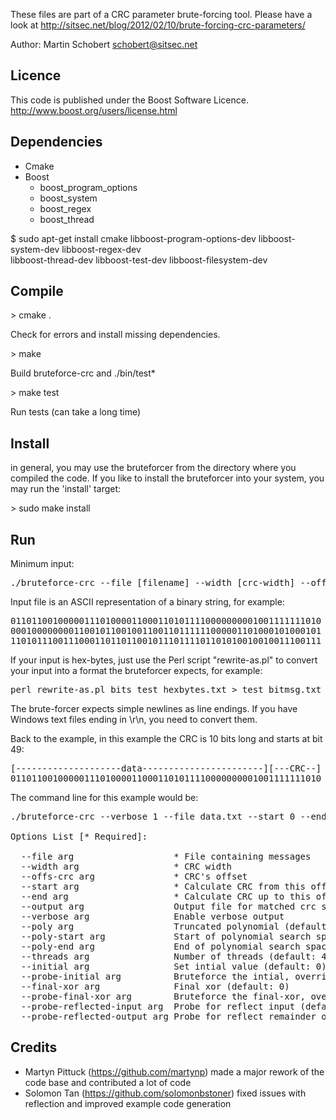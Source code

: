 These files are part of a CRC parameter brute-forcing tool. Please have a look at
http://sitsec.net/blog/2012/02/10/brute-forcing-crc-parameters/

Author: Martin Schobert <schobert@sitsec.net>

Licence
--------

This code is published under the Boost Software Licence.
http://www.boost.org/users/license.html

Dependencies
-------------

- Cmake
- Boost
  - boost\_program\_options
  - boost\_system
  - boost\_regex
  - boost\_thread

$ sudo apt-get install cmake libboost-program-options-dev libboost-system-dev libboost-regex-dev \
  libboost-thread-dev libboost-test-dev libboost-filesystem-dev

Compile
--------

\> cmake .

Check for errors and install missing dependencies.

\> make

Build bruteforce-crc and ./bin/test*

\> make test

Run tests (can take a long time) 


Install
-------

in general, you may use the bruteforcer from the directory where you compiled the code. If you like to install the bruteforcer into your system, you may run the 'install' target:

\> sudo make install


Run
----

Minimum input:

<pre>
./bruteforce-crc --file [filename] --width [crc-width] --offs-crc [offset to start of crc] --start [start of data] --end [end of data]
</pre>

Input file is an ASCII representation of a binary string, for example:

<pre>
01101100100000111010000110001101011110000000001001111111010
00010000000011001011001001100110111111000001101000101000101
11010111001110001101101100101110111101101010010010011100111
</pre>

If your input is hex-bytes, just use the Perl script "rewrite-as.pl" to convert your input into a format the bruteforcer expects, for example:

<pre>
perl rewrite-as.pl bits test_hexbytes.txt > test_bitmsg.txt
</pre>

The brute-forcer expects simple newlines as line endings. If you have Windows text files ending in \r\n, you need to convert them.

Back to the example, in this example the CRC is 10 bits long and starts at bit 49:

<pre>
[--------------------data-----------------------][---CRC--]
01101100100000111010000110001101011110000000001001111111010
</pre>

The command line for this example would be:

<pre>
./bruteforce-crc --verbose 1 --file data.txt --start 0 --end 49 --width 10 --offs-crc 49 --probe-initial true

Options List [* Required]:

  --file arg                   * File containing messages
  --width arg                  * CRC width
  --offs-crc arg               * CRC's offset
  --start arg                  * Calculate CRC from this offset
  --end arg                    * Calculate CRC up to this offset (not included)
  --output arg                 Output file for matched crc settings
  --verbose arg                Enable verbose output
  --poly arg                   Truncated polynomial (default: bruteforced)
  --poly-start arg             Start of polynomial search space (default: 0)
  --poly-end arg               End of polynomial search space (default (2^width - 1))
  --threads arg                Number of threads (default: 4)
  --initial arg                Set intial value (default: 0)
  --probe-initial arg          Bruteforce the intial, overrides initial (default: true)
  --final-xor arg              Final xor (default: 0)
  --probe-final-xor arg        Bruteforce the final-xor, overrides final-xor (default: false)
  --probe-reflected-input arg  Probe for reflect input (default: false)
  --probe-reflected-output arg Probe for reflect remainder output (default: false)
</pre>


Credits
--------

* Martyn Pittuck (https://github.com/martynp) made a major rework of the code base and contributed a lot of code
* Solomon Tan (https://github.com/solomonbstoner) fixed issues with reflection and improved example code generation